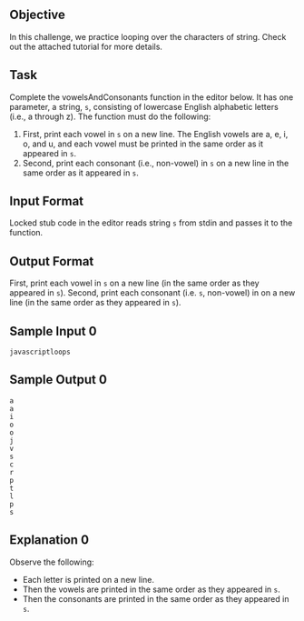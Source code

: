 ## Objective
In this challenge, we practice looping over the characters of string. Check out the attached tutorial for more details.

## Task
Complete the vowelsAndConsonants function in the editor below. It has one parameter, a string, `s`, consisting of lowercase English alphabetic letters (i.e., a through z). The function must do the following:
1. First, print each vowel in `s` on a new line. The English vowels are a, e, i, o, and u, and each vowel must be printed in the same order as it appeared in `s`.
2. Second, print each consonant (i.e., non-vowel) in `s` on a new line in the same order as it appeared in `s`.

## Input Format
Locked stub code in the editor reads string `s` from stdin and passes it to the function.

## Output Format
First, print each vowel in `s` on a new line (in the same order as they appeared in `s`). 
Second, print each consonant (i.e. `s`, non-vowel) in on a new line (in the same order as they appeared in `s`).

## Sample Input 0
```
javascriptloops
```

## Sample Output 0
```
a
a
i
o
o
j
v
s
c
r
p
t
l
p
s
```

## Explanation 0
Observe the following:
* Each letter is printed on a new line.
* Then the vowels are printed in the same order as they appeared in `s`.
* Then the consonants are printed in the same order as they appeared in `s`.
